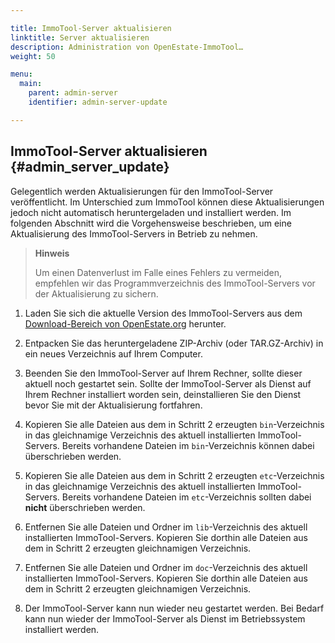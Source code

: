 ```yaml
---

title: ImmoTool-Server aktualisieren
linktitle: Server aktualisieren
description: Administration von OpenEstate-ImmoTool…
weight: 50

menu:
  main:
    parent: admin-server
    identifier: admin-server-update

---
```


## ImmoTool-Server aktualisieren {#admin_server_update}

Gelegentlich werden Aktualisierungen für den ImmoTool-Server veröffentlicht. Im Unterschied zum ImmoTool können diese Aktualisierungen jedoch nicht automatisch heruntergeladen und installiert werden. Im folgenden Abschnitt wird die Vorgehensweise beschrieben, um eine Aktualisierung des ImmoTool-Servers in Betrieb zu nehmen.

> **Hinweis**
>
> Um einen Datenverlust im Falle eines Fehlers zu vermeiden, empfehlen wir das Programmverzeichnis des ImmoTool-Servers vor der Aktualisierung zu sichern.

1.  Laden Sie sich die aktuelle Version des ImmoTool-Servers aus dem [Download-Bereich von OpenEstate.org](http://de.openestate.org/downloads/) herunter.

2.  Entpacken Sie das heruntergeladene ZIP-Archiv (oder TAR.GZ-Archiv) in ein neues Verzeichnis auf Ihrem Computer.

3.  Beenden Sie den ImmoTool-Server auf Ihrem Rechner, sollte dieser aktuell noch gestartet sein. Sollte der ImmoTool-Server als Dienst auf Ihrem Rechner installiert worden sein, deinstallieren Sie den Dienst bevor Sie mit der Aktualisierung fortfahren.

4.  Kopieren Sie alle Dateien aus dem in Schritt 2 erzeugten `bin`-Verzeichnis in das gleichnamige Verzeichnis des aktuell installierten ImmoTool-Servers. Bereits vorhandene Dateien im `bin`-Verzeichnis können dabei überschrieben werden.

5.  Kopieren Sie alle Dateien aus dem in Schritt 2 erzeugten `etc`-Verzeichnis in das gleichnamige Verzeichnis des aktuell installierten ImmoTool-Servers. Bereits vorhandene Dateien im `etc`-Verzeichnis sollten dabei **nicht** überschrieben werden.

6.  Entfernen Sie alle Dateien und Ordner im `lib`-Verzeichnis des aktuell installierten ImmoTool-Servers. Kopieren Sie dorthin alle Dateien aus dem in Schritt 2 erzeugten gleichnamigen Verzeichnis.

7.  Entfernen Sie alle Dateien und Ordner im `doc`-Verzeichnis des aktuell installierten ImmoTool-Servers. Kopieren Sie dorthin alle Dateien aus dem in Schritt 2 erzeugten gleichnamigen Verzeichnis.

8.  Der ImmoTool-Server kann nun wieder neu gestartet werden. Bei Bedarf kann nun wieder der ImmoTool-Server als Dienst im Betriebssystem installiert werden.
